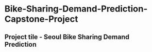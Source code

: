 # Bike-Sharing-Demand-Prediction-Capstone-Project

## Project tile - Seoul Bike Sharing Demand Prediction

